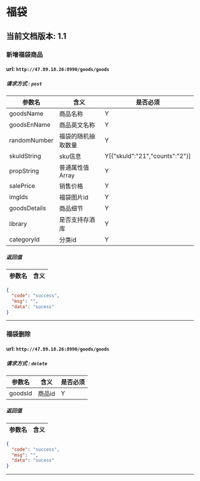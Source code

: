 # 福袋

## 当前文档版本: 1.1

### 新增福袋商品

#### url: `http://47.89.18.26:8990/goods/goods`
##### 请求方式 : `post`

参数名    |含义    | 是否必须
-------|--------|-----
goodsName |商品名称 | Y
goodsEnName |商品英文名称 | Y
randomNumber|福袋的随机抽取数量 |Y
skuIdString  |sku信息|Y[{"skuId":"21","counts":"2"}]
propString|普通属性值Array|Y
salePrice|销售价格|Y
imgIds|福袋图片id|Y
goodsDetails|商品细节|Y
library|是否支持存酒库|Y
categoryId|分类id|Y
#####  返回值

参数名  | 含义
-------------|-------------
```json
{
  "code": "success",
  "msg": "",
  "data": "sucess"
}
```
--------------------------------

### 福袋删除

#### url: `http://47.89.18.26:8990/goods/goods`
##### 请求方式 : `delete`

参数名    |含义    | 是否必须
-------|--------|-----
goodsId |商品id | Y

#####  返回值

参数名  | 含义
-------------|-------------
```json
{
  "code": "success",
  "msg": "",
  "data": "sucess"
}
```
--------------------------------